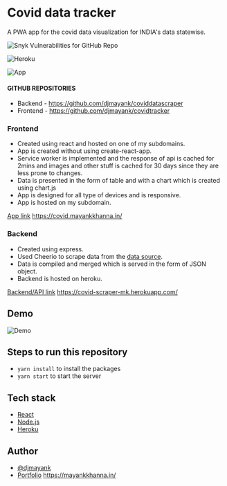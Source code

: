 # Covid data tracker

A PWA app for the covid data visualization for INDIA's data statewise.

![Snyk Vulnerabilities for GitHub Repo](https://img.shields.io/snyk/vulnerabilities/github/djmayank/covidtracker)

![Heroku](https://img.shields.io/badge/heroku-live-brightgreen)

![App](https://img.shields.io/badge/app-live-brightgreen)

#### GITHUB REPOSITORIES

- Backend - https://github.com/djmayank/coviddatascraper
- Frontend - https://github.com/djmayank/covidtracker

### Frontend

- Created using react and hosted on one of my subdomains.
- App is created without using create-react-app.
- Service worker is implemented and the response of api is cached for 2mins and images and other stuff is cached for 30 days since they are less prone to changes.
- Data is presented in the form of table and with a chart which is created using chart.js
- App is designed for all type of devices and is responsive.
- App is hosted on my subdomain.

[App link](https://covid.mayankkhanna.in/) https://covid.mayankkhanna.in/

### Backend

- Created using express.
- Used Cheerio to scrape data from the [data source](https://www.mohfw.gov.in/).
- Data is compiled and merged which is served in the form of JSON object.
- Backend is hosted on heroku.

[Backend/API link](https://covid-scraper-mk.herokuapp.com/) https://covid-scraper-mk.herokuapp.com/

## Demo

![Demo](https://covid.mayankkhanna.in/demo.gif)

## Steps to run this repository

- `yarn install` to install the packages
- `yarn start` to start the server

## Tech stack

- [React](https://reactjs.org/)
- [Node.js](https://nodejs.org/)
- [Heroku](https://www.heroku.com/)

## Author

- [@djmayank](https://www.github.com/djmayank)
- [Portfolio](https://mayankkhanna.in/) https://mayankkhanna.in/
